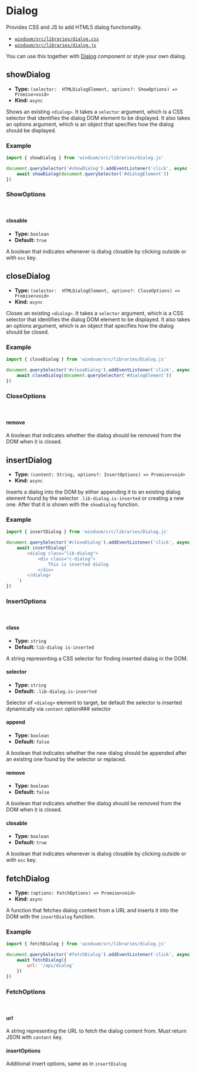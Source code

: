 # Dialog

Provides CSS and JS to add HTML5 dialog functionality. 

* [`winduum/src/libraries/dialog.css`](https://github.com/winduum/winduum/blob/main/src/libraries/dialog.css)
* [`winduum/src/libraries/dialog.js`](https://github.com/winduum/winduum/blob/main/src/libraries/dialog.js)

You can use this together with [Dialog](/docs/component/dialog) component or style your own dialog.

## showDialog

* **Type:** `(selector:  HTMLDialogElement, options?: ShowOptions) => Promise<void>`
* **Kind:** `async`

Shows an existing `<dialog>`. It takes a `selector` argument, which is a CSS selector that identifies the dialog DOM element to be displayed. It also takes an options argument, which is an object that specifies how the dialog should be displayed.

### Example

```js
import { showDialog } from 'winduum/src/libraries/dialog.js'

document.querySelector('#showDialog').addEventListener('click', async () => {
    await showDialog(document.querySelector('#dialogElement'))
})
```

### ShowOptions
<br>

#### closable

* **Type:** `boolean`
* **Default:** `true`

A boolean that indicates whenever is dialog closable by clicking outside or with `esc` key.

## closeDialog

* **Type:** `(selector:  HTMLDialogElement, options?: CloseOptions) => Promise<void>`
* **Kind:** `async`

Closes an existing `<dialog>`. It takes a `selector` argument, which is a CSS selector that identifies the dialog DOM element to be displayed. It also takes an options argument, which is an object that specifies how the dialog should be closed.

### Example

```js
import { closeDialog } from 'winduum/src/libraries/Dialog.js'

document.querySelector('#closeDialog').addEventListener('click', async () => {
    await closeDialog(document.querySelector('#dialogElement'))
})
```

### CloseOptions
<br>

#### remove

A boolean that indicates whether the dialog should be removed from the DOM when it is closed.

## insertDialog

* **Type:** `(content: String, options?: InsertOptions) => Promise<void>`
* **Kind:** `async`

Inserts a dialog into the DOM by either appending it to an existing dialog element found by the selector `.lib-dialog.is-inserted` or creating a new one. After that it is shown with the `showDialog` function.

### Example

```js
import { insertDialog } from 'winduum/src/libraries/Dialog.js'

document.querySelector('#closeDialog').addEventListener('click', async () => {
    await insertDialog(`
        <dialog class="lib-dialog">
            <div class="c-dialog">
                This is inserted dialog
            </div>
        </dialog>
    `)
})
```

### InsertOptions
<br>

#### class

* **Type:** `string`
* **Default:** `lib-dialog is-inserted`

A string representing a CSS selector for finding inserted dialog in the DOM.

#### selector

* **Type:** `string`
* **Default:** `.lib-dialog.is-inserted`

Selector of `<dialog>` element to target, be default the selector is inserted dynamically via `content` option### selector

#### append

* **Type:** `boolean`
* **Default:** `false`

A boolean that indicates whether the new dialog should be appended after an existing one found by the selector or replaced.

#### remove

* **Type:** `boolean`
* **Default:** `false`

A boolean that indicates whether the dialog should be removed from the DOM when it is closed.

#### closable

* **Type:** `boolean`
* **Default:** `true`

A boolean that indicates whenever is dialog closable by clicking outside or with `esc` key.

## fetchDialog

* **Type:** `(options: FetchOptions) => Promise<void>`
* **Kind:** `async`

A function that fetches dialog content from a URL and inserts it into the DOM with the `insertDialog` function.

### Example

```js
import { fetchDialog } from 'winduum/src/libraries/dialog.js'

document.querySelector('#fetchDialog').addEventListener('click', async () => {
    await fetchDialog({
        url: '/api/dialog'
    })
})
```

### FetchOptions
<br>

#### url

A string representing the URL to fetch the dialog content from. Must return JSON with `content` key.

#### insertOptions

Additional insert options, same as in `insertDialog`

